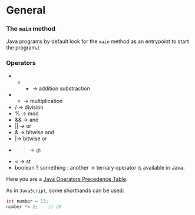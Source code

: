 # General


### The `main` method
Java programs by default look for the `main` method as an entrypoint to start the programJ.

### Operators
* + - -> addition substraction
* * -> multiplication
* / -> division
* % -> mod
* && -> and
* || -> or
* & -> bitwise and
* |-> bitwise or
* > -> gt
* < -> st
* boolean ? something : another -> ternary operator is available in Java.  

Here you are a [Java Operators Precedence Table](http://www.cs.bilkent.edu.tr/~guvenir/courses/CS101/op_precedence.html).

As in `JavaScript`, some shorthands can be used:
```java
int number = 13;
number *= 2;	// 26
```